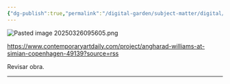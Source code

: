 ```yaml
---
{"dg-publish":true,"permalink":"/digital-garden/subject-matter/digital/digital-spaces/liminales/"}
---
```



![Pasted image 20250326095605.png](/img/user/digital_garden/DB/Pasted%20image%2020250326095605.png)

https://www.contemporaryartdaily.com/project/angharad-williams-at-simian-copenhagen-49139?source=rss

Revisar obra. 

---




